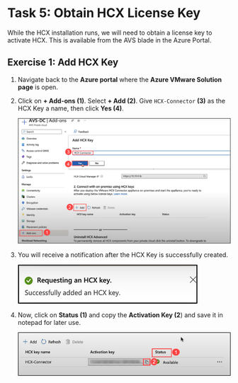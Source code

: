 # Task 5: Obtain HCX License Key

While the HCX installation runs, we will need to obtain a license key to activate HCX. This is available from the AVS blade in the Azure Portal.

## Exercise 1: Add HCX Key 
1. Navigate back to the **Azure portal** where the **Azure VMware Solution page** is open.

2. Click on **+ Add-ons (1)**. Select **+ Add (2)**. Give `HCX-Connector` **(3)** as the HCX Key a name, then click **Yes (4)**.
 
     ![](./Images/Mod2Task5Pic1.png)
    
3. You will receive a notification after the HCX Key is successfully created.
 
     ![](./Images/Mod2Task5Pic2.png)
   
4. Now, click on **Status (1)** and copy the **Activation Key (2**) and save it in notepad for later use.

     ![](./Images/Mod2Task5Pic3.1.png)
